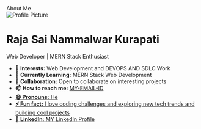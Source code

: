 <!DOCTYPE html>
<html lang="en">
<head>
    <meta charset="UTF-8">
    <meta name="viewport" content="width=device-width, initial-scale=1.0">
    About Me
<br>
</head>
<body>
    <div>
        <div>
            <img src=url(https://encrypted-tbn0.gstatic.com/images?q=tbn:ANd9GcRyVjqKBGnv5cRv6zcHpsuP9dZMuVmxy82JUA&s) alt="Profile Picture">
            <h1>Raja Sai Nammalwar Kurapati</h1>
            <p>Web Developer | MERN Stack Enthusiast</p>
        </div>
        <ul>
            <li><strong>👀 Interests:</strong> Web Development and DEVOPS AND SDLC Work</li>
            <li><strong>🌱 Currently Learning:</strong> MERN Stack Web Development</li>
            <li><strong>💞️ Collaboration:</strong> Open to collaborate on interesting projects</li>
            <li><strong>📫 How to reach me:</strong> <a href="nammalwarsai1@gmail.com">MY-EMAIL-ID</li>
            <li><strong>😄 Pronouns:</strong> He</li>
            <li><strong>⚡ Fun fact:</strong> I love coding challenges and exploring new tech trends and building cool projects</li>
            <li><strong>🔗 LinkedIn:</strong> <a href="https://www.linkedin.com/in/raja-sai-nammalwar-kurapati-9001202a4/" target="_blank"> MY LinkedIn Profile</a></li>
        </ul>
    </div>
</body>
</html>
